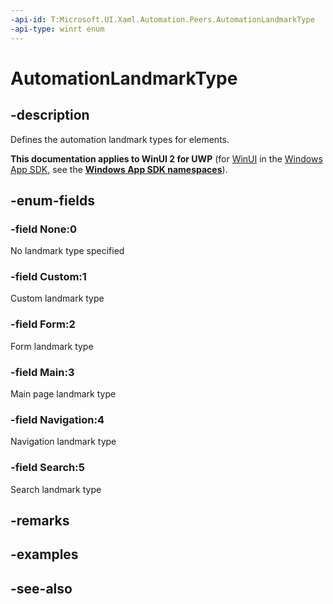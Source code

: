 ```yaml
---
-api-id: T:Microsoft.UI.Xaml.Automation.Peers.AutomationLandmarkType
-api-type: winrt enum
---
```


<!-- Enumeration syntax
public enum Windows.UI.Xaml.Automation.Peers.AutomationLandmarkType : int
-->

# AutomationLandmarkType

## -description
Defines the automation landmark types for elements.

**This documentation applies to WinUI 2 for UWP** (for [WinUI](/windows/apps/winui/winui3/) in the [Windows App SDK](/windows/apps/windows-app-sdk/), see the **[Windows App SDK namespaces](/windows/windows-app-sdk/api/winrt/)**).

## -enum-fields
### -field None:0
No landmark type specified

### -field Custom:1
Custom landmark type

### -field Form:2
Form landmark type

### -field Main:3
Main page landmark type

### -field Navigation:4
Navigation landmark type

### -field Search:5
Search landmark type


## -remarks

## -examples

## -see-also
